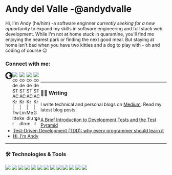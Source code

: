 # Andy del Valle -@andydvalle

Hi, I'm Andy (he/him) -a software enginner _currently seeking for a new opportunity_ to expand my skills in software engineering and full stack web development. While I'm not at home stuck in quarantine, you'll find me enjoying the nearest park or finding the next good meal. But staying at home isn't bad when you have two kitties and a dog to play with - oh and coding of course 😉

### Connect with me:

[<img align="left" alt="andydelvalle.dev | Portfolio" width="22px" src="https://raw.githubusercontent.com/iconic/open-iconic/master/svg/globe.svg"  />][portfolio]
[<img align="left" alt="codeSTACKr | Twitter" width="22px" src="https://cdn.jsdelivr.net/npm/simple-icons@v3/icons/twitter.svg" />][twitter]
[<img align="left" alt="codeSTACKr | LinkedIn" width="22px" src="https://cdn.jsdelivr.net/npm/simple-icons@v3/icons/linkedin.svg" />][linkedin]
[<img align="left" alt="codeSTACKr | Medium" width="22px" src="https://cdn.jsdelivr.net/npm/simple-icons@v3/icons/medium.svg" />][medium]
[<img align="left" alt="codeSTACKr | Gmail" width="22px" src="https://cdn.jsdelivr.net/npm/simple-icons@v3/icons/gmail.svg" />][gmail]

<br />

---

### ✍🏾 Writing

I write technical and personal blogs on [Medium](https://medium.com/@acdelvalle89). Read my latest blog posts:

<!-- BLOG-POST-LIST:START -->
- [A Brief Introduction to Development Tests and the Test Pyramid](https://levelup.gitconnected.com/a-brief-introduction-to-development-tests-and-the-test-pyramid-950939a155fe?source=rss-c38f99f59e52------2)
- [Test-Driven Development (TDD): why every programmer should learn it](https://levelup.gitconnected.com/test-driven-development-tdd-why-every-programmer-should-learn-it-9f5e1d7b270?source=rss-c38f99f59e52------2)
- [Hi, I’m Andy](https://medium.com/andy-del-valle-software-engineering-portfolio/hi-im-andy-425b5e6bedfb?source=rss-c38f99f59e52------2)
<!-- BLOG-POST-LIST:END -->

---

### 🛠 Technologies & Tools

![](https://img.shields.io/badge/JavaScript-informational?style=flat&logo=javascript&logoColor=white&color=005b4f)
![](https://img.shields.io/badge/Node.js-informational?style=flat&logo=node.js&logoColor=white&color=005b4f)
![](https://img.shields.io/badge/React-informational?style=flat&logo=react&logoColor=white&color=005b4f)
![](https://img.shields.io/badge/Ruby-informational?style=flat&logo=ruby&logoColor=white&color=005b4f)
![](https://img.shields.io/badge/Rails-informational?style=flat&logo=ruby-on-rails&logoColor=white&color=005b4f)
![](https://img.shields.io/badge/PostgreSQL-informational?style=flat&logo=postgresql&logoColor=white&color=005b4f)
![](https://img.shields.io/badge/HTML-informational?style=flat&logo=html5&logoColor=white&color=005b4f)
![](https://img.shields.io/badge/CSS-informational?style=flat&logo=css3&logoColor=white&color=005b4f)
![](https://img.shields.io/badge/Bootstrap-informational?style=flat&logo=bootstrap&logoColor=white&color=005b4f)
![](https://img.shields.io/badge/Markdown-informational?style=flat&logo=markdown&logoColor=white&color=005b4f)
![](https://img.shields.io/badge/Github-informational?style=flat&logo=github&logoColor=white&color=005b4f)
![](https://img.shields.io/badge/Canva-informational?style=flat&logo=canva&logoColor=white&color=005b4f)
![](https://img.shields.io/badge/VSCode-informational?style=flat&logo=visual-studio-code&logoColor=white&color=005b4f)

[portfolio]: https://andydelvalle.dev/
[twitter]: https://twitter.com/andyofthevalley
[linkedin]: https://www.linkedin.com/in/andydelvalle/
[medium]: https://medium.com/@acdelvalle89
[gmail]: mailto:andydelvalle89@gmail.com
